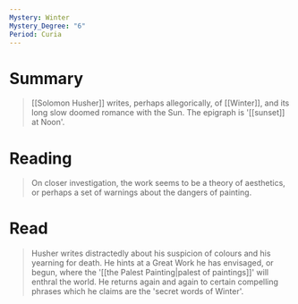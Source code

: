 ```yaml
---
Mystery: Winter
Mystery_Degree: "6"
Period: Curia
---
```

# Summary
> [[Solomon Husher]] writes, perhaps allegorically, of [[Winter]], and its long slow doomed romance with the Sun. The epigraph is '[[sunset]] at Noon'.
# Reading
> On closer investigation, the work seems to be a theory of aesthetics, or perhaps a set of warnings about the dangers of painting.
# Read
> Husher writes distractedly about his suspicion of colours and his yearning for death. He hints at a Great Work he has envisaged, or begun, where the '[[the Palest Painting|palest of paintings]]' will enthral the world. He returns again and again to certain compelling phrases which he claims are the 'secret words of Winter'.
